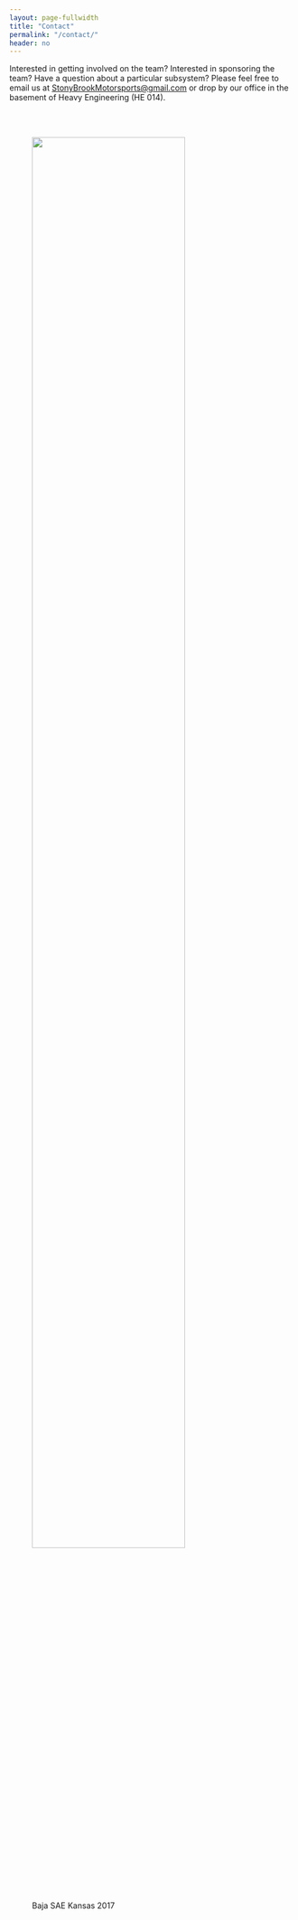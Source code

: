 ```yaml
---
layout: page-fullwidth
title: "Contact"
permalink: "/contact/"
header: no
---
```

Interested in getting involved on the team? Interested in sponsoring the team? Have a question about a particular subsystem? Please feel free to email us at [StonyBrookMotorsports@gmail.com](mailto:stonybroomotorsports@gmail.com) or drop by our office in the basement of Heavy Engineering (HE 014).

<br><br>


<figure>
  <img src="{{ site.baseurl }}/images/kansas17.jpg" width="80%">
  <figcaption>Baja SAE Kansas 2017</figcaption>
</figure>
